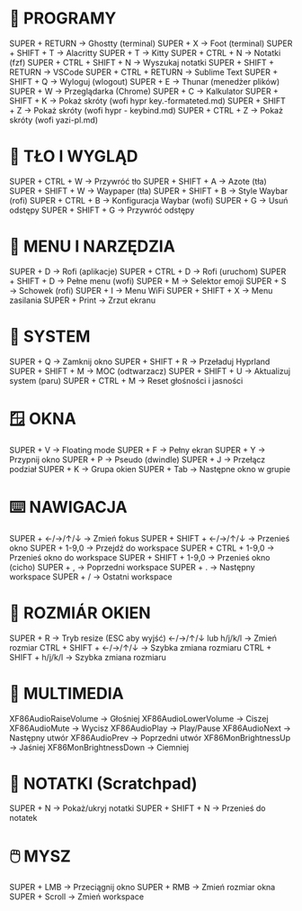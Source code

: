 # 🚀 PROGRAMY
SUPER + RETURN → Ghostty (terminal)
SUPER + X → Foot (terminal)
SUPER + SHIFT + T → Alacritty
SUPER + T → Kitty
SUPER + CTRL + N → Notatki (fzf)
SUPER + CTRL + SHIFT + N → Wyszukaj notatki
SUPER + SHIFT + RETURN → VSCode
SUPER + CTRL + RETURN → Sublime Text
SUPER + SHIFT + Q → Wyloguj (wlogout)
SUPER + E → Thunar (menedżer plików)
SUPER + W → Przeglądarka (Chrome)
SUPER + C → Kalkulator
SUPER + SHIFT + K → Pokaż skróty (wofi hypr key.-formateted.md)
SUPER + SHIFT + Z → Pokaż skróty (wofi hypr - keybind.md)
SUPER + CTRL + Z → Pokaż skróty (wofi yazi-pl.md)

# 🎨 TŁO I WYGLĄD
SUPER + CTRL + W → Przywróć tło
SUPER + SHIFT + A → Azote (tła)
SUPER + SHIFT + W → Waypaper (tła)
SUPER + SHIFT + B → Style Waybar (rofi)
SUPER + CTRL + B → Konfiguracja Waybar (wofi)
SUPER + G → Usuń odstępy
SUPER + SHIFT + G → Przywróć odstępy

# 📱 MENU I NARZĘDZIA
SUPER + D → Rofi (aplikacje)
SUPER + CTRL + D → Rofi (uruchom)
SUPER + SHIFT + D → Pełne menu (wofi)
SUPER + M → Selektor emoji
SUPER + S → Schowek (rofi)
SUPER + I → Menu WiFi
SUPER + SHIFT + X → Menu zasilania
SUPER + Print → Zrzut ekranu

# 🔧 SYSTEM
SUPER + Q → Zamknij okno
SUPER + SHIFT + R → Przeładuj Hyprland
SUPER + SHIFT + M → MOC (odtwarzacz)
SUPER + SHIFT + U → Aktualizuj system (paru)
SUPER + CTRL + M → Reset głośności i jasności

# 🪟 OKNA
SUPER + V → Floating mode
SUPER + F → Pełny ekran
SUPER + Y → Przypnij okno
SUPER + P → Pseudo (dwindle)
SUPER + J → Przełącz podział
SUPER + K → Grupa okien
SUPER + Tab → Następne okno w grupie

# ⌨️ NAWIGACJA
SUPER + ←/→/↑/↓ → Zmień fokus
SUPER + SHIFT + ←/→/↑/↓ → Przenieś okno
SUPER + 1-9,0 → Przejdź do workspace
SUPER + CTRL + 1-9,0 → Przenieś okno do workspace
SUPER + SHIFT + 1-9,0 → Przenieś okno (cicho)
SUPER + , → Poprzedni workspace
SUPER + . → Następny workspace
SUPER + / → Ostatni workspace

# 📐 ROZMIÁR OKIEN
SUPER + R → Tryb resize (ESC aby wyjść)
  ←/→/↑/↓ lub h/j/k/l → Zmień rozmiar
CTRL + SHIFT + ←/→/↑/↓ → Szybka zmiana rozmiaru
CTRL + SHIFT + h/j/k/l → Szybka zmiana rozmiaru

# 🎵 MULTIMEDIA
XF86AudioRaiseVolume → Głośniej
XF86AudioLowerVolume → Ciszej
XF86AudioMute → Wycisz
XF86AudioPlay → Play/Pause
XF86AudioNext → Następny utwór
XF86AudioPrev → Poprzedni utwór
XF86MonBrightnessUp → Jaśniej
XF86MonBrightnessDown → Ciemniej

# 📝 NOTATKI (Scratchpad)
SUPER + N → Pokaż/ukryj notatki
SUPER + SHIFT + N → Przenieś do notatek

# 🖱️ MYSZ
SUPER + LMB → Przeciągnij okno
SUPER + RMB → Zmień rozmiar okna
SUPER + Scroll → Zmień workspace
